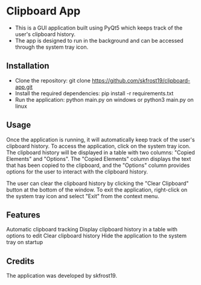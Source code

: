 # Clipboard App
* This is a GUI application built using PyQt5 which keeps track of the user's clipboard history. 
* The app is designed to run in the background and can be accessed through the system tray icon.

## Installation
* Clone the repository: git clone https://github.com/skfrost19/clipboard-app.git
* Install the required dependencies: pip install -r requirements.txt
* Run the application: python main.py on windows or python3 main.py on linux

## Usage
Once the application is running, it will automatically keep track of the user's clipboard history. To access the application, click on the system tray icon. The clipboard history will be displayed in a table with two columns: "Copied Elements" and "Options". The "Copied Elements" column displays the text that has been copied to the clipboard, and the "Options" column provides options for the user to interact with the clipboard history.

The user can clear the clipboard history by clicking the "Clear Clipboard" button at the bottom of the window. To exit the application, right-click on the system tray icon and select "Exit" from the context menu.

## Features
Automatic clipboard tracking
Display clipboard history in a table with options to edit
Clear clipboard history
Hide the application to the system tray on startup

## Credits
The application was developed by skfrost19.